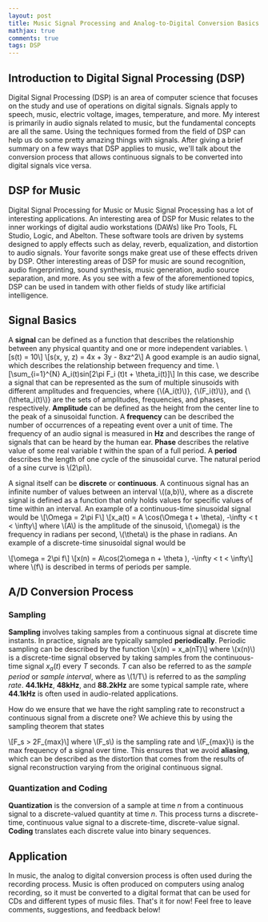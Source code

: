```yaml
---
layout: post
title: Music Signal Processing and Analog-to-Digital Conversion Basics
mathjax: true
comments: true
tags: DSP
---
```



## Introduction to Digital Signal Processing (DSP)
Digital Signal Processing (DSP) is an area of computer science that focuses on the study and use of operations on digital signals. Signals apply to speech, music, electric voltage, images, temperature, and more. My interest is primarily in audio signals related to music, but the fundamental concepts are all the same. Using the techniques formed from the field of DSP can help us do some pretty amazing things with signals. After giving a brief summary on a few ways that DSP applies to music, we'll talk about the conversion process that allows continuous signals to be converted into digital signals vice versa. 
## DSP for Music
Digital Signal Processing for Music or Music Signal Processing has a lot of interesting applications. An interesting area of DSP for Music relates to the inner workings of digital audio workstations (DAWs) like Pro Tools, FL Studio, Logic, and Abelton. These software tools are driven by systems designed to apply effects such as delay, reverb, equalization, and distortion to audio signals. Your favorite songs make great use of these effects driven by DSP. Other interesting areas of DSP for music are sound recognition, audio fingerprinting, sound synthesis, music generation, audio source separation, and more. As you see with a few of the aforementioned topics, DSP can be used in tandem with other fields of study like artificial intelligence.

## Signal Basics
A **signal** can be defined as a function that describes the relationship between any physical quantity and one or more independent variables. 
\\[s(t) = 10\\]
\\[s(x, y, z) = 4x + 3y - 8xz^2\\]
A good example is an audio signal, which describes the relationship between frequency and time.
\\[\sum_{i=1}^{N} A_i(t)sin[2\pi F_i (t)t + \theta_i(t)]\\]
In this case, we describe a signal that can be represented as the sum of multiple sinusoids with different amplitudes and frequencies, where {\\(A_i(t)\\)}, {\\(F_i(t)\\)}, and {\\(\theta_i(t)\\)} are the sets of amplitudes, frequencies, and phases, respectively. **Amplitude** can be defined as the height from the center line to the peak of a sinusoidal function. A **frequency** can be described the number of occurrences of a repeating event over a unit of time. The frequency of an audio signal is measured in **Hz** and describes the range of signals that can be heard by the human ear.  **Phase** describes the relative value of some real variable $t$ within the span of a full period. A **period** describes the length of one cycle of the sinusoidal curve. The natural period of a sine curve is \\(2\pi\\).
	
A signal itself can be **discrete** or **continuous**. A continuous signal has an infinite number of values between an interval \\((a,b)\\), where as a discrete signal is defined as a function that only holds values for specific values of time within an interval. An example of a continuous-time sinusoidal signal would be
\\[\Omega = 2\pi F\\]
\\[x_a(t) = A \cos(\Omega t + \theta), -\infty < t < \infty\\]
where \\(A\\) is the amplitude of the sinusoid, \\(\omega\\) is the frequency in radians per second, \\(\theta\\) is the phase in radians.
An example of a discrete-time sinusoidal signal would be
	
\\[\omega = 2\pi f\\]
\\[x(n) = A\cos(2\omega n + \theta ), -\infty < t < \infty\\]
where \\(f\\) is described in terms of periods per sample.

## A/D Conversion Process
### Sampling
**Sampling** involves taking samples from a continuous signal at discrete time instants. In practice, signals are typically sampled **periodically**. Periodic sampling can be described by the function
\\[x(n) = x_a(nT)\\]
where \\(x(n)\\) is a discrete-time signal observed by taking samples from the continuous-time signal $x_a(t)$ every $T$ seconds. $T$ can also be referred to as the *sample period* or *sample interval*, where as \\(1/T\\) is referred to as the *sampling rate*. **44.1kHz**, **48kHz**, and **88.2kHz** are some typical sample rate, where **44.1kHz** is often used in audio-related applications.
	
How do we ensure that we have the right sampling rate to reconstruct a continuous signal from a discrete one? We achieve this by using the sampling theorem that states 
	
\\[F_s > 2F_{max}\\] 
where \\(F_s\\) is the sampling rate and \\(F_{max}\\) is the max frequency of a signal over time. This ensures that we avoid **aliasing**, which can be described as the distortion that comes from the results of signal reconstruction varying from the original continuous signal.
### Quantization and Coding
**Quantization** is the conversion of a sample at time $n$ from a continuous signal to a discrete-valued quantity at time $n$. This process turns a discrete-time, continuous value signal to a discrete-time, discrete-value signal. **Coding** translates each discrete value into binary sequences.

## Application

In music, the analog to digital conversion process is often used during the recording process. Music is often produced on computers using analog recording, so it must be converted to a digital format that can be used for CDs and different types of music files. That's it for now! Feel free to leave comments, suggestions, and feedback below!  
